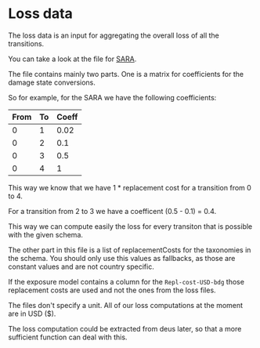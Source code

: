 # Loss data

The loss data is an input for aggregating the overall loss
of all the transitions.

You can take a look at the file for [SARA](../loss_data/Replacement_cost_SARA_Seismic_v1.json).

The file contains mainly two parts. One is a matrix for coefficients for the damage state
conversions.



So for example, for the SARA we have the following coefficients:

| From | To | Coeff |
|------|----|-------|
|    0 |  1 |  0.02 |
|    0 |  2 |  0.1  |
|    0 |  3 |  0.5  |
|    0 |  4 |  1    |

This way we know that we have 1 * replacement cost for a transition from
0 to 4.

For a transition from 2 to 3 we have a coefficent (0.5 - 0.1) = 0.4.

This way we can compute easily the loss for every transiton that is possible
with the given schema.

The other part in this file is a list of replacementCosts for the taxonomies in the schema.
You should only use this values as fallbacks, as those are constant values and are not country
specific.

If the exposure model contains a column for the `Repl-cost-USD-bdg` those replacement costs are used
and not the ones from the loss files.

The files don't specify a unit. All of our loss computations at the moment are in USD ($).

The loss computation could be extracted from deus later, so that a more sufficient
function can deal with this.